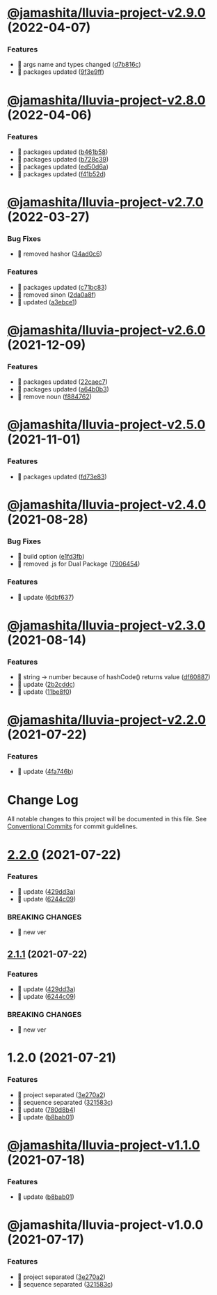 # [@jamashita/lluvia-project-v2.9.0](https://github.com/jamashita/lluvia/compare/@jamashita/lluvia-project-v2.8.0...@jamashita/lluvia-project-v2.9.0) (2022-04-07)


### Features

* 🎸 args name and types changed ([d7b816c](https://github.com/jamashita/lluvia/commit/d7b816c224792a31f8499f68bf8cef9d910534ed))
* 🎸 packages updated ([9f3e9ff](https://github.com/jamashita/lluvia/commit/9f3e9ffb11fcbbd37db30b10f2e496f7bb26f639))

# [@jamashita/lluvia-project-v2.8.0](https://github.com/jamashita/lluvia/compare/@jamashita/lluvia-project-v2.7.0...@jamashita/lluvia-project-v2.8.0) (2022-04-06)


### Features

* 🎸 packages updated ([b461b58](https://github.com/jamashita/lluvia/commit/b461b58eb8e36a6e116c9e041a99d20a0786b739))
* 🎸 packages updated ([b728c39](https://github.com/jamashita/lluvia/commit/b728c39dfba992b0fbf7a2515c0ad2c6e144f14c))
* 🎸 packages updated ([ed50d6a](https://github.com/jamashita/lluvia/commit/ed50d6ab2d5647a243879acfd1f6a42fb66f7842))
* 🎸 packages updated ([f41b52d](https://github.com/jamashita/lluvia/commit/f41b52d7b3c3e0cb814b102e30fc45c8a3c444ec))

# [@jamashita/lluvia-project-v2.7.0](https://github.com/jamashita/lluvia/compare/@jamashita/lluvia-project-v2.6.0...@jamashita/lluvia-project-v2.7.0) (2022-03-27)


### Bug Fixes

* 🐛 removed hashor ([34ad0c6](https://github.com/jamashita/lluvia/commit/34ad0c6ddc5d09b96a6f0106db5a237442a32eeb))


### Features

* 🎸 packages updated ([c71bc83](https://github.com/jamashita/lluvia/commit/c71bc839bccaed7188a151c5da8b9d30c4a8b551))
* 🎸 removed sinon ([2da0a8f](https://github.com/jamashita/lluvia/commit/2da0a8f1f46f01491dbca9404f5175cee2fed854))
* 🎸 updated ([a3ebce1](https://github.com/jamashita/lluvia/commit/a3ebce13011f7e180d106e8752c379c987c7fc9c))

# [@jamashita/lluvia-project-v2.6.0](https://github.com/jamashita/lluvia/compare/@jamashita/lluvia-project-v2.5.0...@jamashita/lluvia-project-v2.6.0) (2021-12-09)

### Features

* 🎸 packages updated ([22caec7](https://github.com/jamashita/lluvia/commit/22caec76fa5bb505168f3e6c97aec983ec24485e))
* 🎸 packages updated ([a64b0b3](https://github.com/jamashita/lluvia/commit/a64b0b38ac8c076a228ac08abf39429e854e2f1d))
* 🎸 remove noun ([f884762](https://github.com/jamashita/lluvia/commit/f884762ce2d54c93b608d817000d260df7e7c2e4))

# [@jamashita/lluvia-project-v2.5.0](https://github.com/jamashita/lluvia/compare/@jamashita/lluvia-project-v2.4.0...@jamashita/lluvia-project-v2.5.0) (2021-11-01)

### Features

* 🎸 packages updated ([fd73e83](https://github.com/jamashita/lluvia/commit/fd73e83cc81bc581b8832bf2536e0055b62dd6c6))

# [@jamashita/lluvia-project-v2.4.0](https://github.com/jamashita/lluvia/compare/@jamashita/lluvia-project-v2.3.0...@jamashita/lluvia-project-v2.4.0) (2021-08-28)

### Bug Fixes

* 🐛 build option ([e1fd3fb](https://github.com/jamashita/lluvia/commit/e1fd3fb9dd70356900f6575bde4353e10374d183))
* 🐛 removed .js for Dual
  Package ([7906454](https://github.com/jamashita/lluvia/commit/7906454c6492fec33a0298ace56c22269fa5c30c))

### Features

* 🎸 update ([6dbf637](https://github.com/jamashita/lluvia/commit/6dbf637058a92048b2612d79db6722b0bd833d4a))

# [@jamashita/lluvia-project-v2.3.0](https://github.com/jamashita/lluvia/compare/@jamashita/lluvia-project-v2.2.0...@jamashita/lluvia-project-v2.3.0) (2021-08-14)

### Features

* 🎸 string -> number because of hashCode() returns
  value ([df60887](https://github.com/jamashita/lluvia/commit/df60887fb478ade82ff76af1b728580d2b8fc7d5))
* 🎸 update ([2b2cddc](https://github.com/jamashita/lluvia/commit/2b2cddc970d387683bb03457b0ed4e1b66109a74))
* 🎸 update ([11be8f0](https://github.com/jamashita/lluvia/commit/11be8f07541ac6d25fef570a6ebac4df104cc712))

# [@jamashita/lluvia-project-v2.2.0](https://github.com/jamashita/lluvia/compare/@jamashita/lluvia-project-v2.1.0...@jamashita/lluvia-project-v2.2.0) (2021-07-22)

### Features

* 🎸 update ([4fa746b](https://github.com/jamashita/lluvia/commit/4fa746b62a84f19cd3f0f066c00b460752a1a55c))

# Change Log

All notable changes to this project will be documented in this file.
See [Conventional Commits](https://conventionalcommits.org) for commit guidelines.

# [2.2.0](https://github.com/jamashita/lluvia.git/packages/project/compare/@jamashita/lluvia-project@1.2.0...@jamashita/lluvia-project@2.2.0) (2021-07-22)

### Features

* 🎸
  update ([429dd3a](https://github.com/jamashita/lluvia.git/packages/project/commit/429dd3a4bc054deebaedf1dfb2a31f0510478731))
* 🎸
  update ([6244c09](https://github.com/jamashita/lluvia.git/packages/project/commit/6244c095b2de0af6df96da944b86dc6f3bc38285))

### BREAKING CHANGES

* 🧨 new ver

## [2.1.1](https://github.com/jamashita/lluvia.git/packages/project/compare/@jamashita/lluvia-project@1.2.0...@jamashita/lluvia-project@2.1.1) (2021-07-22)

### Features

* 🎸
  update ([429dd3a](https://github.com/jamashita/lluvia.git/packages/project/commit/429dd3a4bc054deebaedf1dfb2a31f0510478731))
* 🎸
  update ([6244c09](https://github.com/jamashita/lluvia.git/packages/project/commit/6244c095b2de0af6df96da944b86dc6f3bc38285))

### BREAKING CHANGES

* 🧨 new ver

# 1.2.0 (2021-07-21)

### Features

* 🎸 project
  separated ([3e270a2](https://github.com/jamashita/lluvia.git/packages/project/commit/3e270a255959c89bf5e78925d157ea22c30c2f2e))
* 🎸 sequence
  separated ([321583c](https://github.com/jamashita/lluvia.git/packages/project/commit/321583c208abad1defd2dae46af91531c7f143ef))
* 🎸
  update ([780d8b4](https://github.com/jamashita/lluvia.git/packages/project/commit/780d8b4b19124ac1758b23105cddb13f500b5493))
* 🎸
  update ([b8bab01](https://github.com/jamashita/lluvia.git/packages/project/commit/b8bab01d1cbe57a0e8ddbd8efdb4657b1dbc96fd))

# [@jamashita/lluvia-project-v1.1.0](https://github.com/jamashita/lluvia/compare/@jamashita/lluvia-project-v1.0.0...@jamashita/lluvia-project-v1.1.0) (2021-07-18)

### Features

* 🎸 update ([b8bab01](https://github.com/jamashita/lluvia/commit/b8bab01d1cbe57a0e8ddbd8efdb4657b1dbc96fd))

# @jamashita/lluvia-project-v1.0.0 (2021-07-17)

### Features

* 🎸 project separated ([3e270a2](https://github.com/jamashita/lluvia/commit/3e270a255959c89bf5e78925d157ea22c30c2f2e))
* 🎸 sequence separated ([321583c](https://github.com/jamashita/lluvia/commit/321583c208abad1defd2dae46af91531c7f143ef))

